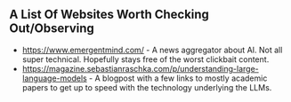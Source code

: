 ## A List Of Websites Worth Checking Out/Observing

- https://www.emergentmind.com/ - A news aggregator about AI. Not all super technical. Hopefully stays free of the worst clickbait content.
- https://magazine.sebastianraschka.com/p/understanding-large-language-models - A blogpost with a few links to mostly academic papers to get up to speed with the technology underlying the LLMs.
